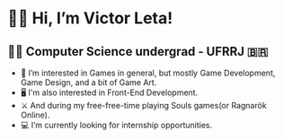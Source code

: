 # 👋😃 Hi, I’m Victor Leta!

## 👨‍💻 Computer Science undergrad - UFRRJ 🇧🇷
- 👀 I’m interested in Games in general, but mostly Game Development, Game Design, and a bit of Game Art.
- 🖥 I'm also interested in Front-End Development.
- ⚔️ And during my free-free-time playing Souls games(or Ragnarök Online).
- 💻 I’m currently looking for internship opportunities.   

<!---
victorrlo/victorrlo is a ✨ special ✨ repository because its `README.md` (this file) appears on your GitHub profile.
You can click the Preview link to take a look at your changes.
--->

